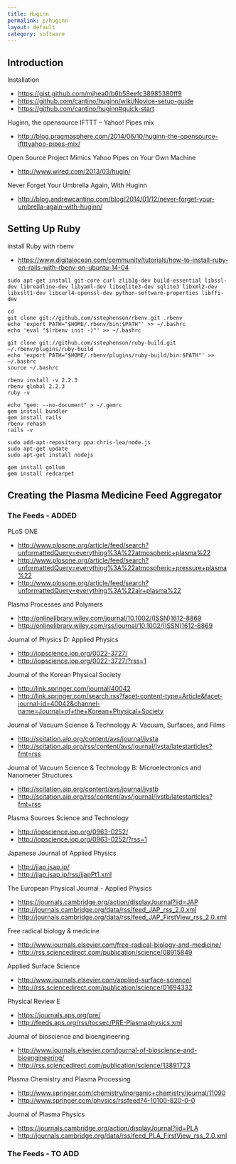```yaml
---
title: Huginn
permalink: p/huginn
layout: default
category: software
---
```


Introduction
------------

Installation

-   <https://gist.github.com/mjhea0/b6b58eefc38985380ff9>
-   <https://github.com/cantino/huginn/wiki/Novice-setup-guide>
-   <https://github.com/cantino/huginn#quick-start>

Huginn, the opensource IFTTT – Yahoo! Pipes mix

-   <http://blog.pragmasphere.com/2014/06/10/huginn-the-opensource-iftttyahoo-pipes-mix/>

Open Source Project Mimics Yahoo Pipes on Your Own Machine

-   <http://www.wired.com/2013/03/hugin/>

Never Forget Your Umbrella Again, With Huginn

-   <http://blog.andrewcantino.com/blog/2014/01/12/never-forget-your-umbrella-again-with-huginn/>

Setting Up Ruby
---------------

install Ruby with rbenv

-   <https://www.digitalocean.com/community/tutorials/how-to-install-ruby-on-rails-with-rbenv-on-ubuntu-14-04>

<!-- -->

    sudo apt-get install git-core curl zlib1g-dev build-essential libssl-dev libreadline-dev libyaml-dev libsqlite3-dev sqlite3 libxml2-dev libxslt1-dev libcurl4-openssl-dev python-software-properties libffi-dev

    cd
    git clone git://github.com/sstephenson/rbenv.git .rbenv
    echo 'export PATH="$HOME/.rbenv/bin:$PATH"' >> ~/.bashrc
    echo 'eval "$(rbenv init -)"' >> ~/.bashrc

    git clone git://github.com/sstephenson/ruby-build.git ~/.rbenv/plugins/ruby-build
    echo 'export PATH="$HOME/.rbenv/plugins/ruby-build/bin:$PATH"' >> ~/.bashrc
    source ~/.bashrc

    rbenv install -v 2.2.3
    rbenv global 2.2.3
    ruby -v

    echo "gem: --no-document" > ~/.gemrc
    gem install bundler
    gem install rails
    rbenv rehash
    rails -v

    sudo add-apt-repository ppa:chris-lea/node.js
    sudo apt-get update
    sudo apt-get install nodejs

    gem install gollum
    gem install redcarpet

Creating the Plasma Medicine Feed Aggregator
--------------------------------------------

### The Feeds - ADDED

PLoS ONE

-   <http://www.plosone.org/article/feed/search?unformattedQuery=everything%3A%22atmospheric+plasma%22>
-   <http://www.plosone.org/article/feed/search?unformattedQuery=everything%3A%22atmospheric+pressure+plasma%22>
-   <http://www.plosone.org/article/feed/search?unformattedQuery=everything%3A%22air+plasma%22>

Plasma Processes and Polymers

-   <http://onlinelibrary.wiley.com/journal/10.1002/(ISSN)1612-8869>
-   <http://onlinelibrary.wiley.com/rss/journal/10.1002/(ISSN)1612-8869>

Journal of Physics D: Applied Physics

-   <http://iopscience.iop.org/0022-3727/>
-   <http://iopscience.iop.org/0022-3727/?rss=1>

Journal of the Korean Physical Society

-   <http://link.springer.com/journal/40042>
-   <http://link.springer.com/search.rss?facet-content-type=Article&facet-journal-id=40042&channel-name=Journal+of+the+Korean+Physical+Society>

Journal of Vacuum Science & Technology A: Vacuum, Surfaces, and Films

-   <http://scitation.aip.org/content/avs/journal/jvsta>
-   <http://scitation.aip.org/rss/content/avs/journal/jvsta/latestarticles?fmt=rss>

Journal of Vacuum Science & Technology B: Microelectronics and Nanometer Structures

-   <http://scitation.aip.org/content/avs/journal/jvstb>
-   <http://scitation.aip.org/rss/content/avs/journal/jvstb/latestarticles?fmt=rss>

Plasma Sources Science and Technology

-   <http://iopscience.iop.org/0963-0252/>
-   <http://iopscience.iop.org/0963-0252/?rss=1>

Japanese Journal of Applied Physics

-   <http://jjap.jsap.jp/>
-   <http://jjap.jsap.jp/rss/jjapPt1.xml>

The European Physical Journal - Applied Physics

-   <https://journals.cambridge.org/action/displayJournal?jid=JAP>
-   <http://journals.cambridge.org/data/rss/feed_JAP_rss_2.0.xml>
-   <http://journals.cambridge.org/data/rss/feed_JAP_FirstView_rss_2.0.xml>

Free radical biology & medicine

-   <http://www.journals.elsevier.com/free-radical-biology-and-medicine/>
-   <http://rss.sciencedirect.com/publication/science/08915849>

Applied Surface Science

-   <http://www.journals.elsevier.com/applied-surface-science/>
-   <http://rss.sciencedirect.com/publication/science/01694332>

Physical Review E

-   <https://journals.aps.org/pre/>
-   <http://feeds.aps.org/rss/tocsec/PRE-Plasmaphysics.xml>

Journal of bioscience and bioengineering

-   <http://www.journals.elsevier.com/journal-of-bioscience-and-bioengineering/>
-   <http://rss.sciencedirect.com/publication/science/13891723>

Plasma Chemistry and Plasma Processing

-   <http://www.springer.com/chemistry/inorganic+chemistry/journal/11090>
-   <http://www.springer.com/physics/rssfeed?4-10100-820-0-0>

Journal of Plasma Physics

-   <https://journals.cambridge.org/action/displayJournal?jid=PLA>
-   <http://journals.cambridge.org/data/rss/feed_PLA_FirstView_rss_2.0.xml>

### The Feeds - TO ADD
